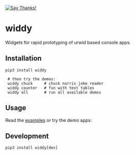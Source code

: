 [![Say Thanks!](https://img.shields.io/badge/Say%20Thanks-!-1EAEDB.svg)](https://saythanks.io/to/ubunatic)

widdy
=======

Widgets for rapid prototyping of urwid based console apps.

Installation
------------

    pip3 install widdy

	 # then try the demos:
	 widdy chuck     # chuck norris joke reader
	 widdy counter   # fun with text tables
	 widdy all       # run all available demos

Usage
-----
Read the [examples](https://github.com/ubunatic/widdy/widdy/examples)
or try the demo apps:




Development
-----------

    pip3 install widdy[dev]
